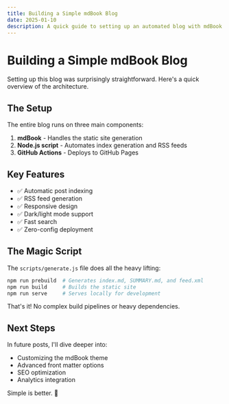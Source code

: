 ```yaml
---
title: Building a Simple mdBook Blog
date: 2025-01-10
description: A quick guide to setting up an automated blog with mdBook and a simple Node.js script.
---
```


# Building a Simple mdBook Blog

Setting up this blog was surprisingly straightforward. Here's a quick overview of the architecture.

## The Setup

The entire blog runs on three main components:

1. **mdBook** - Handles the static site generation
2. **Node.js script** - Automates index generation and RSS feeds
3. **GitHub Actions** - Deploys to GitHub Pages

## Key Features

- ✅ Automatic post indexing
- ✅ RSS feed generation
- ✅ Responsive design
- ✅ Dark/light mode support
- ✅ Fast search
- ✅ Zero-config deployment

## The Magic Script

The `scripts/generate.js` file does all the heavy lifting:

```bash
npm run prebuild  # Generates index.md, SUMMARY.md, and feed.xml
npm run build     # Builds the static site
npm run serve     # Serves locally for development
```

That's it! No complex build pipelines or heavy dependencies.

## Next Steps

In future posts, I'll dive deeper into:

- Customizing the mdBook theme
- Advanced front matter options
- SEO optimization
- Analytics integration

Simple is better. 🚀

